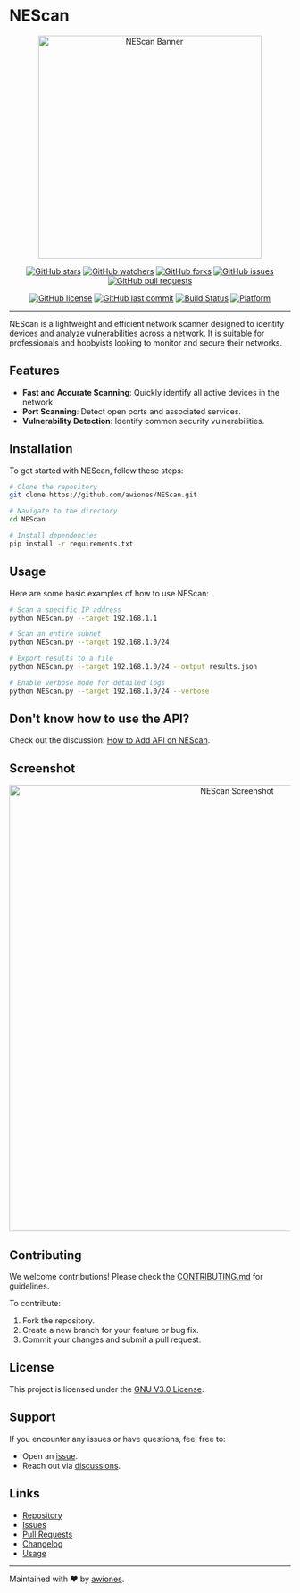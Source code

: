 # NEScan

<div align="center">
  <img src="https://github.com/awiones/NEScan/blob/main/assets/img/logo1.jpg" alt="NEScan Banner" width="400px">
</div>

<div align="center"> 
  
  [![GitHub stars](https://img.shields.io/github/stars/awiones/NEScan?style=social)](https://github.com/awiones/NEScan/stargazers)
  [![GitHub watchers](https://img.shields.io/github/watchers/awiones/NEScan?style=social)](https://github.com/awiones/NEScan/watchers)
  [![GitHub forks](https://img.shields.io/github/forks/awiones/NEScan?style=social)](https://github.com/awiones/NEScan/network/members)
  [![GitHub issues](https://img.shields.io/github/issues/awiones/NEScan)](https://github.com/awiones/NEScan/issues)
  [![GitHub pull requests](https://img.shields.io/github/issues-pr/awiones/NEScan)](https://github.com/awiones/NEScan/pulls)
  
</div>

<div align="center">
  
  [![GitHub license](https://img.shields.io/github/license/awiones/NEScan)](https://github.com/awiones/NEScan/blob/main/LICENSE)
  [![GitHub last commit](https://img.shields.io/github/last-commit/awiones/NEScan)](https://github.com/awiones/NEScan/commits/main)
  [![Build Status](https://img.shields.io/badge/build-passing-brightgreen)](https://github.com/awiones/NEScan/actions)
  [![Platform](https://img.shields.io/badge/platform-linux%20%7C%20windows-blue)](#)
  
</div>

---

NEScan is a lightweight and efficient network scanner designed to identify devices and analyze vulnerabilities across a network. It is suitable for professionals and hobbyists looking to monitor and secure their networks.

## Features
- **Fast and Accurate Scanning**: Quickly identify all active devices in the network.
- **Port Scanning**: Detect open ports and associated services.
- **Vulnerability Detection**: Identify common security vulnerabilities.

## Installation
To get started with NEScan, follow these steps:

```bash
# Clone the repository
git clone https://github.com/awiones/NEScan.git

# Navigate to the directory
cd NEScan

# Install dependencies
pip install -r requirements.txt
```

## Usage
Here are some basic examples of how to use NEScan:


```bash
# Scan a specific IP address
python NEScan.py --target 192.168.1.1

# Scan an entire subnet
python NEScan.py --target 192.168.1.0/24

# Export results to a file
python NEScan.py --target 192.168.1.0/24 --output results.json

# Enable verbose mode for detailed logs
python NEScan.py --target 192.168.1.0/24 --verbose
```

## Don't know how to use the API?
Check out the discussion: [How to Add API on NEScan](https://github.com/awiones/NEScan/discussions/2).

## Screenshot
<div align="center">
  <img src="https://github.com/awiones/NEScan/blob/main/assets/img/screenshoot.PNG" alt="NEScan Screenshot" width="800px">
</div>

## Contributing
We welcome contributions! Please check the [CONTRIBUTING.md](https://github.com/awiones/NEScan/blob/main/CONTRIBUTING.md) for guidelines.

To contribute:
1. Fork the repository.
2. Create a new branch for your feature or bug fix.
3. Commit your changes and submit a pull request.

## License
This project is licensed under the [GNU V3.0 License](https://github.com/awiones/NEScan/blob/main/LICENSE).

## Support
If you encounter any issues or have questions, feel free to:
- Open an [issue](https://github.com/awiones/NEScan/issues).
- Reach out via [discussions](https://github.com/awiones/NEScan/discussions).

## Links
- [Repository](https://github.com/awiones/NEScan)
- [Issues](https://github.com/awiones/NEScan/issues)
- [Pull Requests](https://github.com/awiones/NEScan/pulls)
- [Changelog](https://github.com/awiones/NEScan/blob/main/NEScan%20Changelog%20Series.md)
- [Usage](https://github.com/awiones/NEScan/blob/main/usage.md)

---

Maintained with ❤️ by [awiones](https://github.com/awiones).
